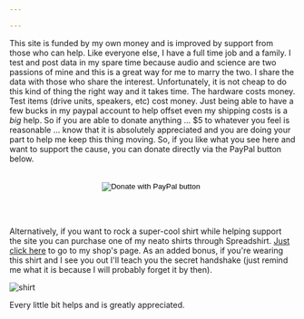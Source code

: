 ```yaml
---

---
```

This site is funded by my own money and is improved by support from those who can help. Like everyone else, I have a full time job and a family. I test and post data in my spare time because audio and science are two passions of mine and this is a great way for me to marry the two.  I share the data with those who share the interest. Unfortunately, it is not cheap to do this kind of thing the right way and it takes time. The hardware costs money. Test items (drive units, speakers, etc) cost money. Just being able to have a few bucks in my paypal account to help offset even my shipping costs is a *big* help. So if you are able to donate anything ... $5 to whatever you feel is reasonable ... know that it is absolutely appreciated and you are doing your part to help me keep this thing moving. So, if you like what you see here and want to support the cause, you can donate directly via the PayPal button below.
<br></br>
<center>
  <form action="https://www.paypal.com/cgi-bin/webscr" method="post" target="_top">
  <input type="hidden" name="cmd" value="_s-xclick" />
  <input type="hidden" name="hosted_button_id" value="52ANEATKE6JHQ" />
  <input type="image" src="https://www.dcrc.co/wp-content/uploads/2016/06/PayPal-Donate-Button-PNG-HD-300x103.png" border="0" name="submit" title="PayPal - The safer, easier way to pay online!" alt="Donate with PayPal button" />
  <img alt="" border="0" src="https://www.paypal.com/en_US/i/scr/pixel.gif" width="1" height="1" />
  </form>
<br></br>
</center>

Alternatively, if you want to rock a super-cool shirt while helping support the site you can purchase one of my neato shirts through Spreadshirt.  [Just click here](https://shop.spreadshirt.com/erins-audio-corner/men?q=D1) to go to my shop's page.  As an added bonus, if you're wearing this shirt and I see you out I'll teach you the secret handshake (just remind me what it is because I will probably forget it by then).

![shirt](https://image.spreadshirtmedia.com/image-server/v1/products/T812A2PA3140PT17X49Y56D1028495435FS6838/views/1,width=650,height=650,appearanceId=2/original-logo-with-speaker-and-kapow-lightning-show-your-support-and-wear-a-neato-shirt-too.jpg)


Every little bit helps and is greatly appreciated.
